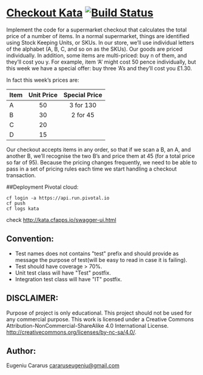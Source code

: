 # [Checkout Kata](http://kata.cfapps.io/swagger-ui.html) [![Build Status](https://travis-ci.org/ecararus/kata.svg?branch=master)](https://travis-ci.org/ecararus/kata)

Implement the code for a supermarket checkout that calculates the total price of a number of items. 
In a normal supermarket, things are identified using Stock Keeping Units, or SKUs. 
In our store, we’ll use individual letters of the alphabet (A, B, C, and so on as the SKUs). 
Our goods are priced individually. In addition, some items are multi-priced: buy n of them, and they’ll cost you y. 
For example, item ‘A’ might cost 50 pence individually, but this week we have a special
offer: buy three ‘A’s and they’ll cost you £1.30. 

In fact this week’s prices are:

|Item |Unit Price |Special Price|
| --- |:---------:|:-----------:|
| A   |   50      | 3 for 130   |
| B   |   30      | 2 for 45    |
| C   |   20      |             |
| D   |   15      |             |

Our checkout accepts items in any order, so that if we scan a B, an A, and another B, we’ll
recognise the two B’s and price them at 45 (for a total price so far of 95). 
Because the pricing changes frequently, we need to be able to pass in a set of pricing rules each time we start
handling a checkout transaction.

##Deployment 
Pivotal cloud: 
```
cf login -a https://api.run.pivotal.io
cf push 
cf logs kata
```
check http://kata.cfapps.io/swagger-ui.html

## Convention:
 - Test names does not contains "test" prefix and should provide as message the purpose of test(will be easy to read in case it is failing).
 - Test should have coverage > 70%.
 - Unit test class will have "Test" postfix.
 - Integration test class will have "IT" postfix.

## DISCLAIMER:
Purpose of project is only educational.
This project should not be used for any commercial purpose.
This work is licensed under a Creative Commons Attribution-NonCommercial-ShareAlike 4.0 International License.
http://creativecommons.org/licenses/by-nc-sa/4.0/.

## Author:
Eugeniu Cararus
cararuseugeniu@gmail.com
